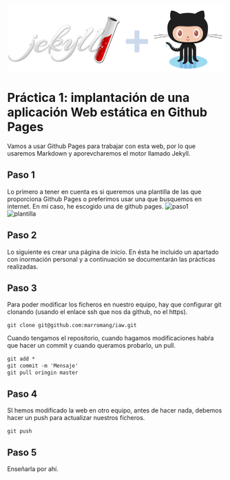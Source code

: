 ![jekyll](/img/jekyll+github.png)  

# Práctica 1: implantación de una aplicación Web estática en Github Pages

Vamos a usar Github Pages para trabajar con esta web, por lo que usaremos Markdown y aporevcharemos el motor llamado Jekyll.

## Paso 1
Lo primero a tener en cuenta es si queremos una plantilla de las que proporciona Github Pages o preferimos usar una que busquemos en internet. En mi caso, he escogido una de github pages.
![paso1](/img/paso1.png)  
![plantilla](/img/plantilla.png) 

## Paso 2
Lo siguiente es crear una página de inicio. En ésta he incluido un apartado con inormación personal y a continuación se documentarán las prácticas realizadas. 

## Paso 3
Para poder modificar los ficheros en nuestro equipo, hay que configurar git clonando (usando el enlace ssh que nos da github, no el https).

	git clone git@github.com:marromang/iaw.git

Cuando tengamos el repositorio, cuando hagamos modificaciones habŕa que hacer un commit y cuando queramos probarlo, un pull.
		
	git add *
	git commit -m 'Mensaje'
	git pull oringin master

## Paso 4
SI hemos modificado la web en otro equipo, antes de hacer nada, debemos hacer un push para actualizar nuestros ficheros.
		
	git push

## Paso 5
Enseñarla por ahí.
